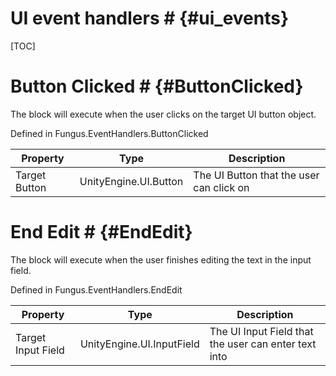 # UI event handlers # {#ui_events}

[TOC]
# Button Clicked # {#ButtonClicked}
The block will execute when the user clicks on the target UI button object.

Defined in Fungus.EventHandlers.ButtonClicked

Property | Type | Description
 --- | --- | ---
Target Button | UnityEngine.UI.Button | The UI Button that the user can click on

# End Edit # {#EndEdit}
The block will execute when the user finishes editing the text in the input field.

Defined in Fungus.EventHandlers.EndEdit

Property | Type | Description
 --- | --- | ---
Target Input Field | UnityEngine.UI.InputField | The UI Input Field that the user can enter text into

